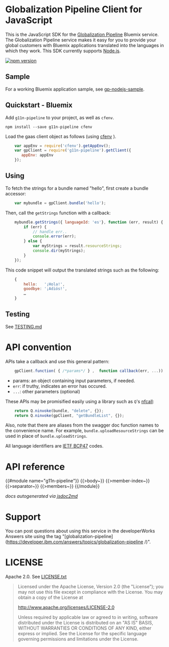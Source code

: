 Globalization Pipeline Client for JavaScript
============================================

This is the JavaScript SDK for the
[Globalization Pipeline](https://www.ng.bluemix.net/docs/#services/GlobalizationPipeline/index.html#globalization)
Bluemix service. 
The Globalization Pipeline service makes it easy for you to provide your global customers
with Bluemix applications translated into the languages in which they work. 
This SDK currently supports [Node.js](http://nodejs.org).

[![npm version](https://badge.fury.io/js/g11n-pipeline.svg)](https://badge.fury.io/js/g11n-pipeline)

## Sample

For a working Bluemix application sample,
see [gp-nodejs-sample](https://github.com/IBM-Bluemix/gp-nodejs-sample).

## Quickstart - Bluemix

Add `g11n-pipeline` to your project, as well as `cfenv`.

    npm install --save g11n-pipeline cfenv

Load the gaas client object as follows (using [cfenv](https://www.npmjs.com/package/cfenv) ).

```javascript
    var appEnv = require('cfenv').getAppEnv();
    var gpClient = require('g11n-pipeline').getClient({
       appEnv: appEnv
    });
```

## Using

To fetch the strings for a bundle named "hello", first create a bundle accessor:

```javascript
    var mybundle = gpClient.bundle('hello');
```

Then, call the `getStrings` function with a callback:

```javascript
    mybundle.getStrings({ languageId: 'es'}, function (err, result) {
        if (err) {
            // handle err..
            console.error(err);
        } else {
            var myStrings = result.resourceStrings;
            console.dir(myStrings);
        }
    });
```

This code snippet will output the translated strings such as the following:

```javascript
    {
        hello:   '¡Hola!',
        goodbye: '¡Adiós!',
        …
    }
```

## Testing

See [TESTING.md](TESTING.md)

API convention
==

APIs take a callback and use this general pattern:

```javascript
    gpClient.function( { /*params*/ } ,  function callback(err, ...))
```

* params: an object containing input parameters, if needed.
* `err`: if truthy, indicates an error has occured.
* `...`: other parameters (optional)

These APIs may be promisified easily using a library such as `Q`'s
[nfcall](http://documentup.com/kriskowal/q/#adapting-node):

```javascript
    return Q.ninvoke(bundle, "delete", {});
    return Q.ninvoke(gpClient, "getBundleList", {});
```

Also, note that there are aliases from the swagger doc function names
to the convenience name. For example, `bundle.uploadResourceStrings` can be 
used in place of `bundle.uploadStrings`.

All language identifiers are [IETF BCP47](http://tools.ietf.org/html/bcp47) codes.

API reference
===
{{#module name="g11n-pipeline"}}
{{>body~}}
{{>member-index~}}
{{>separator~}}
{{>members~}}
{{/module}}


*docs autogenerated via [jsdoc2md](https://github.com/jsdoc2md/jsdoc-to-markdown)*


Support
===
You can post questions about using this service in the developerWorks Answers site
using the tag "[globalization-pipeline](https://developer.ibm.com/answers/topics/globalization-pipeline
/)".

LICENSE
===
Apache 2.0. See [LICENSE.txt](LICENSE.txt)

> Licensed under the Apache License, Version 2.0 (the "License");
> you may not use this file except in compliance with the License.
> You may obtain a copy of the License at
> 
> http://www.apache.org/licenses/LICENSE-2.0
> 
> Unless required by applicable law or agreed to in writing, software
> distributed under the License is distributed on an "AS IS" BASIS,
> WITHOUT WARRANTIES OR CONDITIONS OF ANY KIND, either express or implied.
> See the License for the specific language governing permissions and
> limitations under the License.